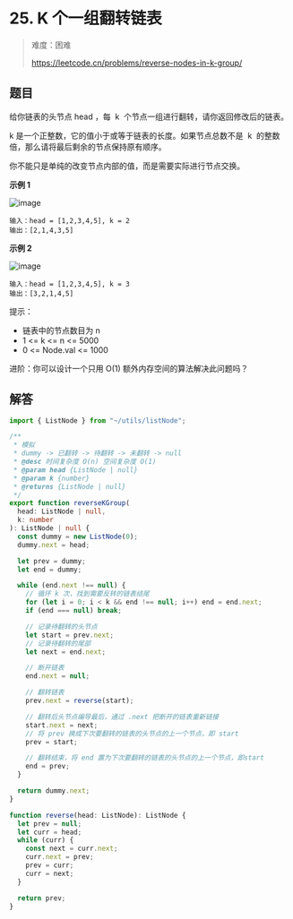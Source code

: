 # 25. K 个一组翻转链表

> 难度：困难
>
> https://leetcode.cn/problems/reverse-nodes-in-k-group/

## 题目

给你链表的头节点 head ，每  k  个节点一组进行翻转，请你返回修改后的链表。

k 是一个正整数，它的值小于或等于链表的长度。如果节点总数不是  k  的整数倍，那么请将最后剩余的节点保持原有顺序。

你不能只是单纯的改变节点内部的值，而是需要实际进行节点交换。

**示例 1**

![image](https://user-images.githubusercontent.com/25545052/177129496-b6d10667-d4ee-49f9-bda6-5bd55beeff14.png)

```
输入：head = [1,2,3,4,5], k = 2
输出：[2,1,4,3,5]
```

**示例 2**

![image](https://user-images.githubusercontent.com/25545052/177129500-7156489e-1669-4bba-ba48-124de15c1661.png)

```
输入：head = [1,2,3,4,5], k = 3
输出：[3,2,1,4,5]
```

提示：

- 链表中的节点数目为 n
- 1 <= k <= n <= 5000
- 0 <= Node.val <= 1000

进阶：你可以设计一个只用 O(1) 额外内存空间的算法解决此问题吗？

## 解答

```typescript
import { ListNode } from "~/utils/listNode";

/**
 * 模拟
 * dummy -> 已翻转 -> 待翻转 -> 未翻转 -> null
 * @desc 时间复杂度 O(n) 空间复杂度 O(1)
 * @param head {ListNode | null}
 * @param k {number}
 * @returns {ListNode | null}
 */
export function reverseKGroup(
  head: ListNode | null,
  k: number
): ListNode | null {
  const dummy = new ListNode(0);
  dummy.next = head;

  let prev = dummy;
  let end = dummy;

  while (end.next !== null) {
    // 循环 k 次，找到需要反转的链表结尾
    for (let i = 0; i < k && end !== null; i++) end = end.next;
    if (end === null) break;

    // 记录待翻转的头节点
    let start = prev.next;
    // 记录待翻转的尾部
    let next = end.next;

    // 断开链表
    end.next = null;

    // 翻转链表
    prev.next = reverse(start);

    // 翻转后头节点编导最后，通过 .next 把断开的链表重新链接
    start.next = next;
    // 将 prev 换成下次要翻转的链表的头节点的上一个节点，即 start
    prev = start;

    // 翻转结束，将 end 置为下次要翻转的链表的头节点的上一个节点，即start
    end = prev;
  }

  return dummy.next;
}

function reverse(head: ListNode): ListNode {
  let prev = null;
  let curr = head;
  while (curr) {
    const next = curr.next;
    curr.next = prev;
    prev = curr;
    curr = next;
  }

  return prev;
}
```
